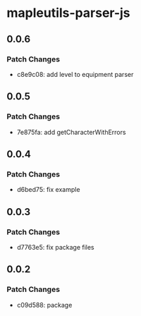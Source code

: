 # mapleutils-parser-js

## 0.0.6

### Patch Changes

-   c8e9c08: add level to equipment parser

## 0.0.5

### Patch Changes

-   7e875fa: add getCharacterWithErrors

## 0.0.4

### Patch Changes

-   d6bed75: fix example

## 0.0.3

### Patch Changes

-   d7763e5: fix package files

## 0.0.2

### Patch Changes

-   c09d588: package
